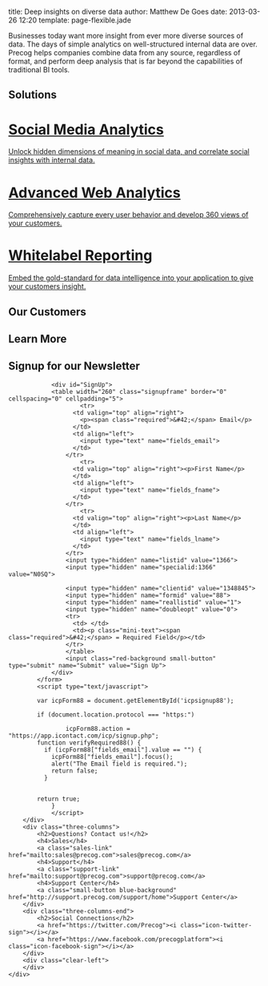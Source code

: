 title: Deep insights on diverse data
author: Matthew De Goes
date: 2013-03-26 12:20
template: page-flexible.jade

<div id="body-splash">
    <div class="holder">
        <div class="image-panel for-business-image">
        </div>
        <div class="text-panel">
            <p>Businesses today want more insight from ever more diverse sources of data. The days of simple analytics on well-structured internal data are over. Precog helps companies combine data from any source, regardless of format, and perform deep analysis that is far beyond the capabilities of traditional BI tools.</p>
        </div>
        <div class="clear-left">
        </div>
    </div>
</div>
<div class="section-divider">
    <h2>Solutions</h2>
</div>
<div id="body-solutions">
    <div class="holder">
        <a href="/solutions/social-media-analytics/" class="solutions-option">
            <div class="img">
            </div>
            <h1>Social Media Analytics</h1>
            <p>Unlock hidden dimensions of meaning in social data, and correlate social insights with internal data.</p>
        </a>
        <a href="/solutions/web-analytics/" class="solutions-option">
            <div class="img">
            </div>
            <h1>Advanced Web Analytics</h1>
            <p>Comprehensively capture every user behavior and develop 360 views of your customers.</p>
        </a>
        <a href="/solutions/white-label-reporting/" class="solutions-option last-item">
            <div class="img">
            </div>
            <h1>Whitelabel Reporting</h1>
            <p>Embed the gold-standard for data intelligence into your application to give your customers insight.</p>
        </a>
        <div class="clear-left"></div>
    </div>
</div>
<div class="section-divider">
    <h2>Our Customers</h2>
</div>
<div id="body-cred-sec">
    <div class="holder">
        <div id="cred-logos">
            <div class="logo sita"></div>
            <div class="logo flixmaster"></div>
            <div class="logo snapengage last-item"></div>
            <div class="logo novawise"></div>
            <div class="logo umass"></div>
            <div class="logo collegeminer last-item"></div>
            <div class="clear-left"></div>
        </div>
    </div>
</div>
<div class="section-divider">
    <h2>Learn More</h2>
</div>
<div id="body-contactus">
    <div class="holder">
        <div class="three-columns">
            <h2>Signup for our Newsletter</h2>
            <form method="post" action="https://app.icontact.com/icp/signup.php" name="icpsignup" id="icpsignup88" accept-charset="UTF-8" onsubmit="return verifyRequired88();" >
                <input type="hidden" name="redirect" value="http://www.precog.com/site/newsletter/">
                <input type="hidden" name="errorredirect" value="http://www.icontact.com/www/signup/error.html">
                
                <div id="SignUp">
                <table width="260" class="signupframe" border="0" cellspacing="0" cellpadding="5">
                        <tr>
                      <td valign="top" align="right">
                        <p><span class="required">&#42;</span> Email</p>
                      </td>
                      <td align="left">
                        <input type="text" name="fields_email">
                      </td>
                    </tr>
                        <tr>
                      <td valign="top" align="right"><p>First Name</p>
                      </td>
                      <td align="left">
                        <input type="text" name="fields_fname">
                      </td>
                    </tr>
                        <tr>
                      <td valign="top" align="right"><p>Last Name</p>
                      </td>
                      <td align="left">
                        <input type="text" name="fields_lname">
                      </td>
                    </tr>
                    <input type="hidden" name="listid" value="1366">
                    <input type="hidden" name="specialid:1366" value="N0SQ">
                
                    <input type="hidden" name="clientid" value="1348845">
                    <input type="hidden" name="formid" value="88">
                    <input type="hidden" name="reallistid" value="1">
                    <input type="hidden" name="doubleopt" value="0">
                    <tr>
                      <td> </td>
                      <td><p class="mini-text"><span class="required">&#42;</span> = Required Field</p></td>
                    </tr>
                    </table>
                    <input class="red-background small-button" type="submit" name="Submit" value="Sign Up">
                </div>
            </form>
            <script type="text/javascript">
            
            var icpForm88 = document.getElementById('icpsignup88');
            
            if (document.location.protocol === "https:")
            
                    icpForm88.action = "https://app.icontact.com/icp/signup.php";
            function verifyRequired88() {
              if (icpForm88["fields_email"].value == "") {
                icpForm88["fields_email"].focus();
                alert("The Email field is required.");
                return false;
              }
            
            
            return true;
                }
                </script>
        </div>
        <div class="three-columns">
            <h2>Questions? Contact us!</h2>
            <h4>Sales</h4>
            <a class="sales-link" href="mailto:sales@precog.com">sales@precog.com</a>
            <h4>Support</h4>
            <a class="support-link" href="mailto:support@precog.com">support@precog.com</a>
            <h4>Support Center</h4>
            <a class="small-button blue-background" href="http://support.precog.com/support/home">Support Center</a>
        </div>
        <div class="three-columns-end">
            <h2>Social Connections</h2>
            <a href="https://twitter.com/Precog"><i class="icon-twitter-sign"></i></a>
            <a href="https://www.facebook.com/precogplatform"><i class="icon-facebook-sign"></i></a>
        </div>
        <div class="clear-left">
        </div>
    </div>
</div>